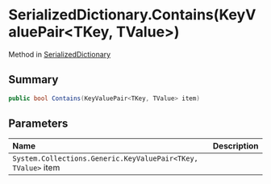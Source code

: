 # SerializedDictionary.Contains(KeyValuePair<TKey, TValue>)

Method in [SerializedDictionary](/docs/api/csharp/yarn.unity.serializeddictionary.md)

## Summary



```csharp
public bool Contains(KeyValuePair<TKey, TValue> item)
```

## Parameters

|Name|Description|
|:---|:---|
|`System.Collections.Generic.KeyValuePair<TKey, TValue>` item||

